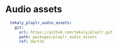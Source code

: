 # Audio assets

```yaml
  tekaly_playlr_audio_assets:
    git:
      url: https://github.com/tekaly/playlr.git
      path: packages/playlr_audio_assets
      ref: dart3a
```